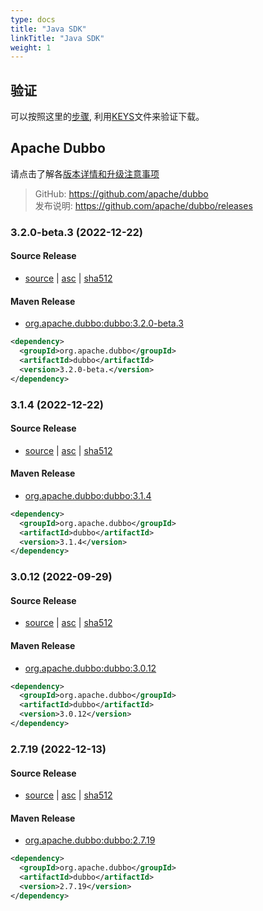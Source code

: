 ```yaml
---
type: docs
title: "Java SDK"
linkTitle: "Java SDK"
weight: 1
---
```


## 验证

可以按照这里的[步骤](https://www.apache.org/info/verification), 利用[KEYS](https://downloads.apache.org/dubbo/KEYS)文件来验证下载。

## Apache Dubbo

请点击了解各[版本详情和升级注意事项](/zh/docsv2.7/user/versions/)

> GitHub: https://github.com/apache/dubbo \
> 发布说明: https://github.com/apache/dubbo/releases
>

### 3.2.0-beta.3 (2022-12-22)

#### Source Release

* [source](https://www.apache.org/dyn/closer.lua/dubbo/3.2.0-beta.3/apache-dubbo-3.2.0-beta.3-src.zip) |
  [asc](https://www.apache.org/dyn/closer.lua/dubbo/3.2.0-beta.3/apache-dubbo-3.2.0-beta.3-src.zip.asc) |
  [sha512](https://www.apache.org/dyn/closer.lua/dubbo/3.2.0-beta.3/apache-dubbo-3.2.0-beta.3-src.zip.sha512)

#### Maven Release

* [org.apache.dubbo:dubbo:3.2.0-beta.3](https://search.maven.org/artifact/org.apache.dubbo/dubbo/3.2.0-beta.3/jar)

```xml
<dependency>
  <groupId>org.apache.dubbo</groupId>
  <artifactId>dubbo</artifactId>
  <version>3.2.0-beta.</version>
</dependency>
```

### 3.1.4 (2022-12-22)

#### Source Release

* [source](https://www.apache.org/dyn/closer.lua/dubbo/3.1.4/apache-dubbo-3.1.4-src.zip) |
  [asc](https://www.apache.org/dyn/closer.lua/dubbo/3.1.4/apache-dubbo-3.1.4-src.zip.asc) |
  [sha512](https://www.apache.org/dyn/closer.lua/dubbo/3.1.4/apache-dubbo-3.1.4-src.zip.sha512)

#### Maven Release

* [org.apache.dubbo:dubbo:3.1.4](https://search.maven.org/artifact/org.apache.dubbo/dubbo/3.1.4/jar)

```xml
<dependency>
  <groupId>org.apache.dubbo</groupId>
  <artifactId>dubbo</artifactId>
  <version>3.1.4</version>
</dependency>
```

### 3.0.12 (2022-09-29)

#### Source Release

* [source](https://www.apache.org/dyn/closer.lua/dubbo/3.0.12/apache-dubbo-3.0.12-src.zip) |
  [asc](https://www.apache.org/dyn/closer.lua/dubbo/3.0.12/apache-dubbo-3.0.12-src.zip.asc) |
  [sha512](https://www.apache.org/dyn/closer.lua/dubbo/3.0.12/apache-dubbo-3.0.12-src.zip.sha512)

#### Maven Release

* [org.apache.dubbo:dubbo:3.0.12](https://search.maven.org/artifact/org.apache.dubbo/dubbo/3.0.12/jar)

```xml
<dependency>
  <groupId>org.apache.dubbo</groupId>
  <artifactId>dubbo</artifactId>
  <version>3.0.12</version>
</dependency>
```

### 2.7.19 (2022-12-13)

#### Source Release

* [source](https://www.apache.org/dyn/closer.lua/dubbo/2.7.19/apache-dubbo-2.7.19-src.zip) |
  [asc](https://www.apache.org/dyn/closer.lua/dubbo/2.7.19/apache-dubbo-2.7.19-src.zip.asc) |
  [sha512](https://www.apache.org/dyn/closer.lua/dubbo/2.7.19/apache-dubbo-2.7.19-src.zip.sha512)


#### Maven Release

* [org.apache.dubbo:dubbo:2.7.19](https://search.maven.org/artifact/org.apache.dubbo/dubbo/2.7.19/jar)

```xml
<dependency>
  <groupId>org.apache.dubbo</groupId>
  <artifactId>dubbo</artifactId>
  <version>2.7.19</version>
</dependency>
```
